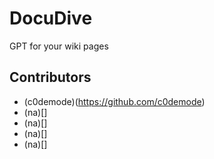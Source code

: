 # DocuDive
GPT for your wiki pages

## Contributors
- (c0demode)(https://github.com/c0demode)
- (na)[]
- (na)[]
- (na)[]
- (na)[]
